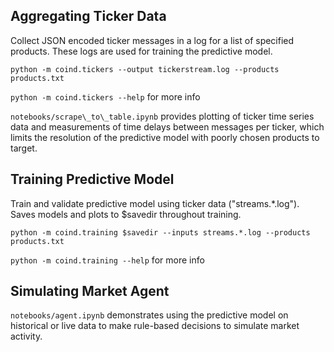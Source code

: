 ## Aggregating Ticker Data

Collect JSON encoded ticker messages in a log for a list of specified products.
These logs are used for training the predictive model.

`python -m coind.tickers --output tickerstream.log --products products.txt`

`python -m coind.tickers --help` for more info

`notebooks/scrape\_to\_table.ipynb` provides plotting of ticker time series
data and measurements of time delays between messages per ticker, which limits
the resolution of the predictive model with poorly chosen products to target.


## Training Predictive Model

Train and validate predictive model using ticker data ("streams.*.log").
Saves models and plots to $savedir throughout training.

`python -m coind.training $savedir --inputs streams.*.log --products products.txt`

`python -m coind.training --help` for more info


## Simulating Market Agent

`notebooks/agent.ipynb` demonstrates using the predictive model on historical or
live data to make rule-based decisions to simulate market activity.


